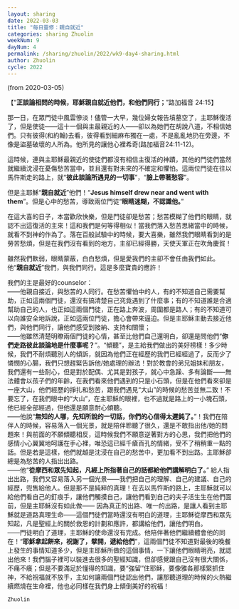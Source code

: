 ```yaml
---
layout: sharing
date: 2022-03-03
title: "每日靈修：親自就近"
categories: sharing Zhuolin
weekNum: 9
dayNum: 4
permalink: /sharing/zhuolin/2022/wk9-day4-sharing.html
author: Zhuolin
cycle: 2022
---
```

(from 2020-03-05)

【“**正談論相問的時候，耶穌親自就近他們，和他們同行；**”路加福音 24:15】  

那一日，在眾門徒中風雲慘淡！儘管一大早，幾位婦女報告墳墓空了，主耶穌復活了，但是使徒——這十一個與主最親近的人——卻以為她們在胡說八道，不相信她們。只有彼得(和約翰)去看，彼得看到細麻布獨在一處，不是亂亂地扔在旁邊，不像是盜墓破壞的人所為。他所見的讓他心裡希奇(路加福音24:11-12)。  

這時候，連與主耶穌最親近的使徒們都沒有相信主復活的神蹟，其他的門徒們當然就繼續沈浸在憂傷愁苦當中，並且還有對未來的不確定和懼怕。這兩位門徒在往以馬忤斯走的路上，就“**彼此談論所遇見的一切事**”，“**臉上帶著愁容**”。  

但是主耶穌“**親自就近**”他們！“**Jesus himself drew near and went with them**”。但是心中的愁苦，導致兩位門徒“**眼睛迷糊，不認識他。**”  

在這大喜的日子，本當歡欣快樂，但是門徒卻是愁苦；愁苦模糊了他們的眼睛，就認不出這復活的主來！這和我們是何等得相似！當我們落入愁苦思緒當中的時候，就看不到神的作為了。落在百般試驗中的時候，要大喜樂，雖然我們眼睛看到的是勞苦愁煩，但是在我們沒有看到的地方，主卻已經得勝，天使天軍正在吹角慶賀！  

雖然我們軟弱，眼睛蒙蔽，白白愁煩，但是愛我們的主卻不會任由我們如此。他“**親自就近**”我們，與我們同行。這是多麼寶貴的應許！  

我們的主是最好的counselor：  
——他親自接近，與愁苦的人同行。在愁苦懼怕中的人，有的不知道自己需要幫助，正如這兩個門徒，還沒有搞清楚自己究竟遇到了什麼事；有的不知道誰是合適幫助自己的人，也正如這兩個門徒，正在路上奔波，周圍都是路人；有的不知道可以向誰安全地訴說，正如這兩位門徒，擔心會帶來逼迫。但是主耶穌主動去接近他們，與他們同行，讓他們感受到接納、支持和關懷；  
——他雖然清楚明瞭兩個門徒的心情，甚至比他們自己還明白，卻還是問他們“**你們走路彼此談論地是什麼事呢？**”。“傾聽”，是主給我們做出的美好榜樣！多少時候，我們不耐煩聽別人的傾訴，就因為他們正在經歷的我們已經經過了，反而少了憐憫的心腸，我們只想趕緊告訴他/她處理的辦法！對於教會的弟兄姐妹和朋友，我們還有一些耐心，但是對於配偶、尤其是對孩子，就心中急躁、多有論斷——無法體會以孩子們的年齡，在我們看來他們遇到的只是小石頭，但是在他們看來卻是一座大山，他們經歷的掙扎和愁苦，跟我們遇見“大山”的時候的愁苦並無二致！不要忘了，在我們眼中的“大山”，在主耶穌的眼裡，也不過就是路上的一小塊石頭，他已經全部經過，但他還是願意耐心傾聽。  
——他說“**無知的人哪，先知所說的一切話，你們的心信得太遲鈍了。**”！我們在陪伴人的時候，容易落入一個光景，就是陪伴聆聽了很久，還是不敢指出他/她的問題來！與前面的不願傾聽相反，這時候我們不願意逆著對方的心思，我們把他們的感情小心翼翼地呵護在手心裡，唯恐這已經千瘡百孔的情緒，受不了稍稍重一點的話。但是若是這樣，他們就越是沈浸在自己的愁苦中，更加看不到出路。主耶穌卻總是為愁苦的人指出出路。  
——他“**從摩西和眾先知起，凡經上所指著自己的話都給他們講解明白了。**” 給人指出出路，我們又容易落入另一個光景——我們把自己的理解、自己的建議、自己的經歷，兜售給他人。但是那不是純粹的真理！在去以馬忤斯的路上，主耶穌就可以給他們看自己的釘痕手，讓他們觸摸自己，讓他們看到自己的夫子活生生在他們面前，但是主耶穌沒有如此做—— 因為真正的出路、唯一的出路，是讓人看到主耶穌就是道路真理生命——這個門徒們當時還沒有明白的道理，主耶穌從摩西和眾先知起，凡是聖經上的關於救恩的計劃和應許，都講給他們，讓他們明白。  
——門徒明白了道理，主耶穌的使命還沒有完成。他陪伴著他們繼續體會他的同在！“**耶穌拿起餅來，祝謝了，擘開，遞給他們**”，這兩個門徒不知道對最後的晚餐上發生的事情知道多少，但是主耶穌所做的這個事情，一下讓他們眼睛明亮，就認出他來！我們腦子裡可以裝進去很多的聖經知識，但卻感覺跟自己沒有很大關係，不痛不癢；但是不要滿足於懂得的知識，要“強留”住耶穌，要像雅各那樣緊抓住神，不給祝福就不放手，主如何讓兩個門徒認出他們，讓那聽道理的時候的火熱繼續燃燒在生命裡，他也必同樣在我們身上傾倒美好的祝福！  

`Zhuolin`  
